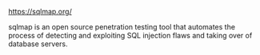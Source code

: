 https://sqlmap.org/

sqlmap is an open source penetration testing tool that automates the process of detecting and exploiting SQL injection flaws and taking over of database servers.


